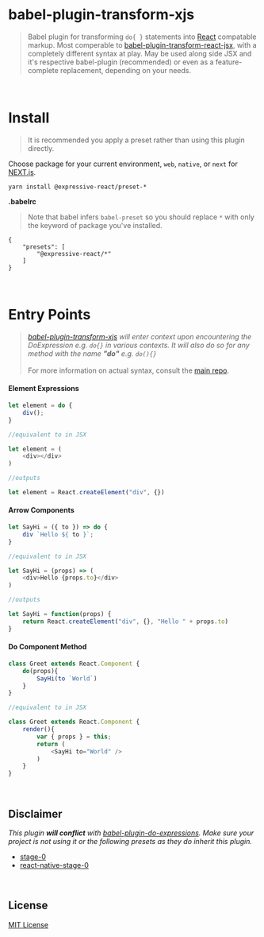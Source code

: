 # babel-plugin-transform-xjs

> Babel plugin for transforming `do{ }` statements into [React](https://github.com/facebook/react) compatable markup. Most comperable to [babel-plugin-transform-react-jsx](https://github.com/babel/babel/tree/master/packages/babel-plugin-transform-react-jsx), with a completely different syntax at play. May be used along side JSX and it's respective babel-plugin (recommended) or even as a feature-complete replacement, depending on your needs.

<br/>

# Install

> It is recommended you apply a preset rather than using this plugin directly. <br/>

Choose package for your current environment, `web`, `native`, or `next` for [NEXT.js](https://github.com/zeit/next.js/).

```
yarn install @expressive-react/preset-*
```

**.babelrc**

> Note that babel infers `babel-preset` so you should replace `*` with only the keyword of package you've installed.

```
{
    "presets": [
        "@expressive-react/*"
    ]
}
```

<br/>

# Entry Points

> _[babel-plugin-transform-xjs](#babel-plugin-transform-xjs) will enter context upon encountering the DoExpression e.g. `do{}` in various contexts. It will also do so for any method with the name __"do"__ e.g. `do(){}`_ <br/><br/> For more information on actual syntax, consult the [main repo](https://github.com/gabeklein/expressive-react).


#### Element Expressions
```js
let element = do {
    div();
}

//equivalent to in JSX

let element = (
    <div></div>
)

//outputs

let element = React.createElement("div", {})
```

#### Arrow Components
```js
let SayHi = ({ to }) => do {
    div `Hello ${ to }`;
}

//equivalent to in JSX

let SayHi = (props) => (
    <div>Hello {props.to}</div>
)

//outputs

let SayHi = function(props) {
    return React.createElement("div", {}, "Hello " + props.to)
}
```

#### Do Component Method
```js
class Greet extends React.Component {
    do(props){
        SayHi(to `World`)
    }
}

//equivalent to in JSX

class Greet extends React.Component {
    render(){
        var { props } = this;
        return (
            <SayHi to="World" />
        )
    }
}
```

<br/>

## Disclaimer

<i>This plugin <b>will conflict</b> with [babel-plugin-do-expressions](https://babeljs.io/docs/plugins/transform-do-expressions/). 
Make sure your project is not using it or the following presets as they do inherit this plugin.</i>
 - [stage-0](https://babeljs.io/docs/plugins/preset-stage-0/)
 - [react-native-stage-0](https://github.com/skevy/babel-preset-react-native-stage-0)

<br/>

## License

[MIT License](http://opensource.org/licenses/MIT)